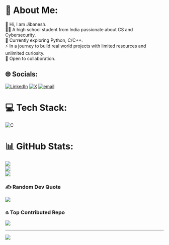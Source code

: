 # 💫 About Me:
🔭 Hi, I am Jibanesh.<br>🧑‍🎓 A high school student from India passionate about CS and Cybersecurity.<br>🌱 Currently exploring Python, C/C++.<br>⚡ In a journey to build real world projects with limited resources and unlimited curiosity.<br>👯 Open to collaboration.


## 🌐 Socials:
[![LinkedIn](https://img.shields.io/badge/LinkedIn-%230077B5.svg?logo=linkedin&logoColor=white)](https://linkedin.com/in/devjibanesh) [![X](https://img.shields.io/badge/X-black.svg?logo=X&logoColor=white)](https://x.com/devjiban_) [![email](https://img.shields.io/badge/Email-D14836?logo=gmail&logoColor=white)](mailto:devjibanesh@gmail.com) 

# 💻 Tech Stack:
![C](https://img.shields.io/badge/c-%2300599C.svg?style=plastic&logo=c&logoColor=white) 
# 📊 GitHub Stats:
![](https://github-readme-stats.vercel.app/api?username=devjibanesh&theme=transparent&hide_border=false&include_all_commits=true&count_private=false)<br/>
![](https://nirzak-streak-stats.vercel.app/?user=devjibanesh&theme=transparent&hide_border=false)<br/>
![](https://github-readme-stats.vercel.app/api/top-langs/?username=devjibanesh&theme=transparent&hide_border=false&include_all_commits=true&count_private=false&layout=compact)

### ✍️ Random Dev Quote
![](https://quotes-github-readme.vercel.app/api?type=horizontal&theme=radical)

### 🔝 Top Contributed Repo
![](https://github-contributor-stats.vercel.app/api?username=devjibanesh&limit=5&theme=dark&combine_all_yearly_contributions=true)

---
[![](https://visitcount.itsvg.in/api?id=devjibanesh&icon=0&color=0)](https://visitcount.itsvg.in)

<!-- Proudly created with GPRM ( https://gprm.itsvg.in ) -->

